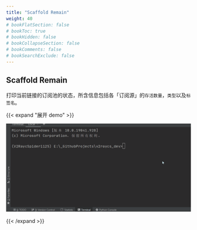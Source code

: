 ```yaml
---
title: "Scaffold Remain"
weight: 40
# bookFlatSection: false
# bookToc: true
# bookHidden: false
# bookCollapseSection: false
# bookComments: false
# bookSearchExclude: false
---
```


## Scaffold Remain

打印当前链接的订阅池的状态，所含信息包括各「订阅源」的`存活数量`，`类型`以及`标签名`。

{{< expand "展开 demo" >}}

<div align="center"><img src="kjCGBRUi6zZXYeP.gif" alt="1234" /></div>

{{< /expand >}}

